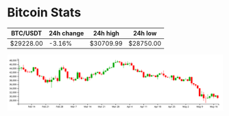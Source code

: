 # Bitcoin Stats

BTC/USDT|24h change|24h high|24h low|
|---|---|---|---|
|$29228.00|-3.16%|$30709.99|$28750.00|

<img src="./chart.svg">
